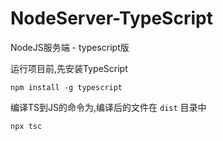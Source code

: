 # NodeServer-TypeScript
NodeJS服务端 - typescript版

运行项目前,先安装TypeScript

`npm install -g typescript`

编译TS到JS的命令为,编译后的文件在 `dist` 目录中

`npx tsc`

